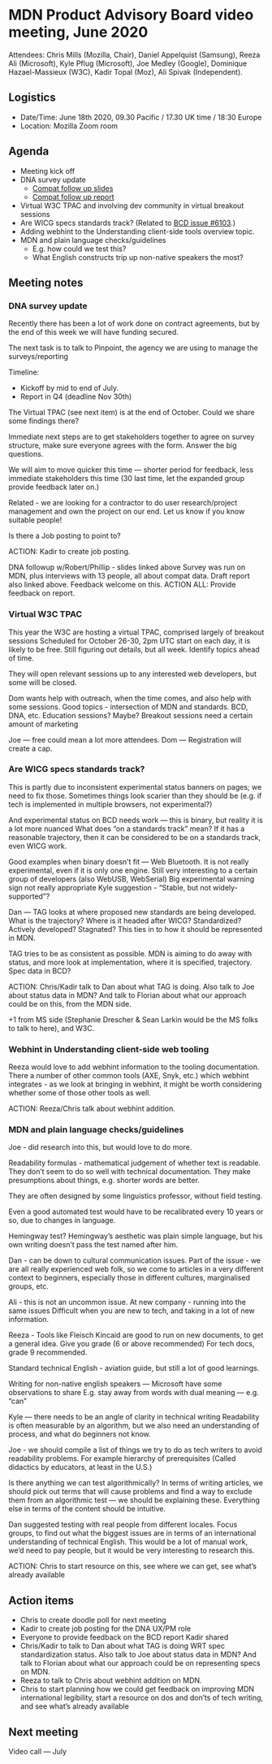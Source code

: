 # MDN Product Advisory Board video meeting, June 2020

Attendees: Chris Mills (Mozilla, Chair), Daniel Appelquist (Samsung), Reeza Ali (Microsoft), Kyle Pflug (Microsoft), Joe Medley (Google), Dominique Hazael-Massieux (W3C), Kadir Topal (Moz), Ali Spivak (Independent).

## Logistics
* Date/Time: June 18th 2020, 09.30 Pacific / 17.30 UK time / 18:30 Europe
* Location: Mozilla Zoom room 

## Agenda

* Meeting kick off
* DNA survey update
  * [Compat follow up slides](https://docs.google.com/presentation/d/1yAJQG71ngCZzmAKf7hbJslVd_kuLhqdgmT98YeRWNkk/edit#slide=id.p)
  * [Compat follow up report](https://docs.google.com/document/d/1-DR5QsV3mbKh4WzbNDFh0VSIDY33Ov-xj7elM5EAFGY/edit#heading=h.spofyi6v2zqo)
* Virtual W3C TPAC and involving dev community in virtual breakout sessions
* Are WICG specs standards track? (Related to [BCD issue #6103](https://github.com/mdn/browser-compat-data/issues/6103).)
* Adding webhint to the Understanding client-side tools overview topic.
* MDN and plain language checks/guidelines
  * E.g. how could we test this?
  * What English constructs trip up non-native speakers the most?


## Meeting notes

### DNA survey update

Recently there has been a lot of work done on contract agreements, but by the end of this week we will have funding secured. 

The next task is to talk to Pinpoint, the agency we are using to manage the surveys/reporting

Timeline:

* Kickoff by mid to end of July.
* Report in Q4 (deadline Nov 30th)

The Virtual TPAC (see next item) is at the end of October. Could we share some findings there?

Immediate next steps are to get stakeholders together to agree on survey structure, make sure everyone agrees with the form. Answer the big questions.

We will aim to move quicker this time — shorter period for feedback, less immediate stakeholders this time (30 last time, let the expanded group provide feedback later on.)

Related - we are looking for a contractor to do user research/project management and own the project on our end. Let us know if you know suitable people!

Is there a Job posting to point to?

ACTION: Kadir to create job posting.

DNA followup w/Robert/Phillip - slides linked above
Survey was run on MDN, plus interviews with 13 people, all about compat data.
Draft report also linked above. Feedback welcome on this.
ACTION ALL: Provide feedback on report.


### Virtual W3C TPAC

This year the W3C are hosting a virtual TPAC, comprised largely of  breakout sessions
Scheduled for October 26-30, 2pm UTC start on each day, it is likely to be free.
Still figuring out details, but all week.
Identify topics ahead of time.

They will open relevant sessions up to any interested web developers, but some will be closed.

Dom wants help with outreach, when the time comes, and also help with some sessions.
Good topics - intersection of MDN and standards. BCD, DNA, etc.
Education sessions? Maybe?
Breakout sessions need a certain amount of marketing

Joe — free could mean a lot more attendees.
Dom — Registration will create a cap.

### Are WICG specs standards track?

This is partly due to inconsistent experimental status banners on pages; we need to fix those. Sometimes things look scarier than they should be (e.g. if tech is implemented in multiple browsers, not experimental?)

And experimental status on BCD needs work — this is binary, but reality it is a lot more nuanced
What does “on a standards track” mean? If it has a reasonable trajectory, then it can be considered to be on a standards track, even WICG work.

Good examples when binary doesn’t fit — Web Bluetooth. It is not really experimental, even if it is only one engine. Still very interesting to a certain group of developers
(also WebUSB, WebSerial)
Big experimental warning sign not really appropriate
Kyle suggestion - “Stable, but not widely-supported”?

Dan — TAG looks at where proposed new standards are being developed.
What is the trajectory? Where is it headed after WICG? Standardized? Actively developed? Stagnated?
This ties in to how it should be represented in MDN.

TAG tries to be as consistent as possible.
MDN is aiming to do away with status, and more look at implementation, where it is specified, trajectory.
Spec data in BCD?

ACTION: Chris/Kadir talk to Dan about what TAG is doing. Also talk to Joe about status data in MDN? And talk to Florian about what our approach could be on this, from the MDN side.

+1 from MS side (Stephanie Drescher & Sean Larkin would be the MS folks to talk to here), and W3C.


### Webhint in Understanding client-side web tooling

Reeza would love to add webhint information to the tooling documentation. There a number of other common tools (AXE, Snyk, etc.) which webhint integrates - as we look at bringing in webhint, it might be worth considering whether some of those other tools as well.

ACTION: Reeza/Chris talk about webhint addition.

### MDN and plain language checks/guidelines

Joe - did research into this, but would love to do more.

Readability formulas - mathematical judgement of whether text is readable. They don’t seem to do so well with technical documentation. They make presumptions about things, e.g. shorter words are better.

They are often designed by some linguistics professor, without field testing.

Even a good automated test would have to be recalibrated every 10 years or so, due to changes in language.

Hemingway test?
Hemingway’s aesthetic was plain simple language, but his own writing doesn’t pass the test named after him.

Dan - can be down to cultural communication issues.
Part of the issue - we are all really experienced web folk, so we come to articles in a very different context to beginners, especially those in different cultures, marginalised groups, etc.

Ali - this is not an uncommon issue.
At new company - running into the same issues
Difficult when you are new to tech, and taking in a lot of new information.

Reeza - Tools like Fleisch Kincaid are good to run on new documents, to get a general idea.
Give you grade (6 or above recommended)
For tech docs, grade 9 recommended.

Standard technical English - aviation guide, but still a lot of good learnings.

Writing for non-native english speakers — Microsoft have some observations to share
E.g. stay away from words with dual meaning — e.g. “can”

Kyle — there needs to be an angle of clarity in technical writing
Readability is often measurable by an algorithm, but we also need an understanding of process, and what do beginners not know.

Joe - we should compile a list of things we try to do as tech writers to avoid readability problems.
For example hierarchy of prerequisites (Called didactics by educators, at least in the U.S.)

Is there anything we can test algorithmically?
In terms of writing articles, we should pick out terms that will cause problems and find a way to exclude them from an algorithmic test — we should be explaining these.
Everything else in terms of the content should be intuitive.

Dan suggested testing with real people from different locales. Focus groups, to find out what  the biggest  issues are in terms of an international understanding of technical English. This would be a lot of manual work, we’d need to pay people, but it would be very interesting to research this. 

ACTION: Chris to start resource on this, see where we can get, see what’s already available

## Action items

* Chris to create doodle poll for next meeting
* Kadir to create job posting for the DNA UX/PM role
* Everyone to provide feedback on the BCD report Kadir shared
* Chris/Kadir to talk to Dan about what TAG is doing WRT spec standardization status. Also talk to Joe about status data in MDN? And talk to Florian about what our approach could be on representing specs on MDN.
* Reeza to talk to Chris about webhint addition on MDN.
* Chris to start planning how we could get feedback on improving MDN international legibility, start  a resource on dos and don’ts of tech writing, and see what’s already available


## Next meeting

Video call — July 
